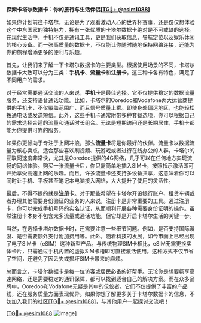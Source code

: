 **探索卡塔尔数据卡：你的旅行与生活伴侣[[TG💪+ @esim1088](https://t.me/s/esim1088)]**

如果你计划前往卡塔尔，无论是为了观看激动人心的世界杯赛事，还是仅仅想体验这个中东国家的独特魅力，拥有一张优质的卡塔尔数据卡绝对是不可或缺的选择。在现代生活中，手机不仅是通讯工具，更是我们获取信息、导航定位以及娱乐休闲的核心设备。而一张高质量的数据卡，不仅能让你随时随地保持网络连接，还能为你的旅程增添更多的便利与乐趣。

首先，让我们来了解一下卡塔尔数据卡的主要类型。根据使用场景的不同，卡塔尔数据卡大致可以分为三类：**手机卡**、**流量卡**和**注册卡**。这三种卡各有特色，满足了不同用户的需求。

对于经常需要通话交流的人来说，**手机卡**是最佳选择。它不仅提供稳定的数据流量服务，还支持语音通话功能。比如，卡塔尔的Ooredoo和Vodafone两大运营商提供的手机卡，不仅覆盖范围广，而且信号质量上乘。即使身处偏远地区，也能轻松拨通电话或发送短信。此外，这些手机卡通常附带多种套餐选项，你可以根据自己的需求选择合适的流量和通话时长组合。无论是短期访问还是长期居住，手机卡都能为你提供可靠的服务。

如果你更倾向于专注于上网冲浪，那么**流量卡**将是你最好的伙伴。流量卡以数据流量为核心卖点，适合那些喜欢刷视频、玩游戏或者进行在线办公的人群。卡塔尔的互联网速度非常快，尤其是Ooredoo提供的4G网络，几乎可以在任何地方实现流畅的网络体验。购买一张流量卡后，你只需简单地插入SIM卡，按照指示激活即可开始享受高速上网的乐趣。而且，许多流量卡还支持多设备共享，这意味着你可以同时让手机、平板甚至笔记本电脑接入网络，大大提升了使用的灵活性。

最后，不得不提的就是**注册卡**。对于那些希望在卡塔尔开设银行账户、租赁车辆或者办理其他需要身份验证的业务的人来说，注册卡是非常重要的工具。通过注册卡，你可以完成手机号码的实名认证，从而顺利开展各种需要身份证明的操作。虽然注册卡本身不包含太多流量或通话功能，但它却是开启卡塔尔生活的关键一步。

当然，在选择卡塔尔数据卡时，还需要注意一些细节问题。例如，是否支持国际漫游、是否需要额外支付附加费用等。此外，随着科技的发展，如今市面上已经出现了电子SIM卡（eSIM）这种新型产品。与传统物理SIM卡相比，eSIM无需更换实体卡片，只需通过手机内置的虚拟SIM卡槽即可直接激活使用。这种方式不仅节省了空间，还避免了因丢失或损坏SIM卡带来的麻烦。

总而言之，卡塔尔数据卡是每一位访客或居民必备的好帮手。无论你是想要畅享高速网络，还是需要稳定的通讯保障，都可以找到适合自己的解决方案。而在众多品牌中，Ooredoo和Vodafone无疑是其中的佼佼者。它们不仅提供了丰富的产品线，还在服务质量方面表现优异。如果你想了解更多关于卡塔尔数据卡的信息，不妨加入我们的社区[[TG💪+ @esim1088](https://t.me/s/esim1088)]，与其他用户一起探讨交流吧！

[[TG💪+ @esim1088](https://t.me/s/esim1088) ![Image](https://i.postimg.cc/4NQfJmqS/Snipaste-2025-05-13-00-14-12.png)]